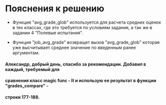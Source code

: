 # Пояснения к решению

 - Функция "avg_grade_glob" используется для расчета средних оценок в тех классах, где это
требуется по условиям задания, а так же в задании 4 "Полевые испытания".

 - Функция "job_avg_grade" возвращет вызов "avg_grade_glob" которая уже высчитывает 
среднее значение по введенным ранее аргументам.

#### Александр, добрый день, спасибо за рекомендации. Добавил в каждый, требуемый для
#### сравнения класс magic func - __lt__ и использую ее результат в функции "grades_compare" - 
#### строки 177-188.
